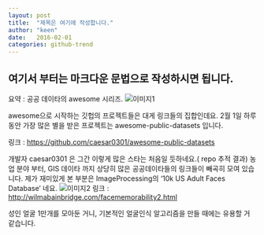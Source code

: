 ```yaml
---
layout: post
title:  "제목은 여기에 작성합니다."
author: "keen"
date:   2016-02-01
categories: github-trend
---
```


## 여기서 부터는 마크다운 문법으로 작성하시면 됩니다.

요약 : 공공 데이타의 awesome 시리즈.
![이미지1](http://41.media.tumblr.com/3b417f5ed0924e0fdf719573304d8cce/tumblr_inline_o1w273q9tp1tdsvyj_1280.png)

awesome으로 시작하는 깃헙의 프로젝트들은 대게 링크들의 집합인데요.
2월 1일 하루 동안 가장 많은 별을 받은 프로젝트는 awesome-public-datasets 입니다.

링크 : https://github.com/caesar0301/awesome-public-datasets

개발자 caesar0301 은 그간 이렇게 많은 스타는 처음일 듯하네요.( repo 추적 결과)
농업 분야 부터, GIS 데이타 까지 상당히 많은 공공데이타들의 링크들이 빼곡히 모여 있습니다.
제가 재미있게 본 부분은 ImageProcessing의 ‘10k US Adult Faces Database’ 네요.
![이미지2](http://41.media.tumblr.com/f0a1ecf10b9b6c6540f9307e844bf08a/tumblr_inline_o1w1uoFiEj1tdsvyj_540.png)
링크 : http://wilmabainbridge.com/facememorability2.html

성인 얼굴 1만개를 모아둔 거니, 기본적인 얼굴인식 알고리즘을 만들 때에는 유용할 거 같습니다.
